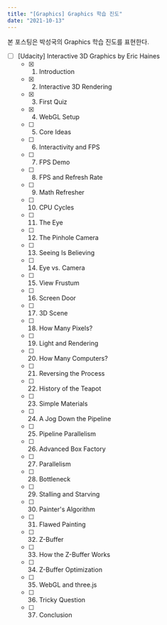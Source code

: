 ```yaml
---
title: "[Graphics] Graphics 학습 진도"
date: "2021-10-13"
---
```


본 포스팅은 박성국의 Graphics 학습 진도를 표현한다.

- [ ] [Udacity] Interactive 3D Graphics by Eric Haines
  - [x] 1. Introduction
  - [x] 2. Interactive 3D Rendering
  - [x] 3. First Quiz
  - [x] 4. WebGL Setup
  - [ ] 5. Core Ideas
  - [ ] 6. Interactivity and FPS
  - [ ] 7. FPS Demo
  - [ ] 8. FPS and Refresh Rate
  - [ ] 9. Math Refresher
  - [ ] 10. CPU Cycles
  - [ ] 11. The Eye
  - [ ] 12. The Pinhole Camera
  - [ ] 13. Seeing Is Believing
  - [ ] 14. Eye vs. Camera
  - [ ] 15. View Frustum
  - [ ] 16. Screen Door
  - [ ] 17. 3D Scene
  - [ ] 18. How Many Pixels?
  - [ ] 19. Light and Rendering
  - [ ] 20. How Many Computers?
  - [ ] 21. Reversing the Process
  - [ ] 22. History of the Teapot
  - [ ] 23. Simple Materials
  - [ ] 24. A Jog Down the Pipeline
  - [ ] 25. Pipeline Parallelism
  - [ ] 26. Advanced Box Factory
  - [ ] 27. Parallelism
  - [ ] 28. Bottleneck
  - [ ] 29. Stalling and Starving
  - [ ] 30. Painter's Algorithm
  - [ ] 31. Flawed Painting
  - [ ] 32. Z-Buffer
  - [ ] 33. How the Z-Buffer Works
  - [ ] 34. Z-Buffer Optimization
  - [ ] 35. WebGL and three.js
  - [ ] 36. Tricky Question
  - [ ] 37. Conclusion
